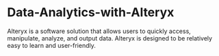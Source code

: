 # Data-Analytics-with-Alteryx
Alteryx is a software solution that allows users to quickly access, manipulate, analyze, and output data. Alteryx is designed to be relatively easy to learn and user-friendly. 

